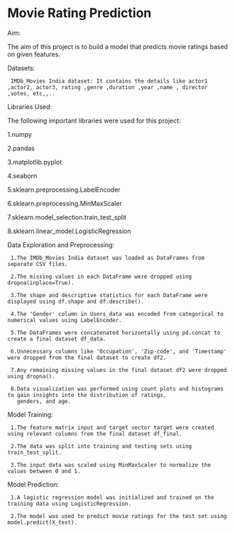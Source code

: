 # Movie Rating Prediction
Aim:

   The aim of this project is to build a model that predicts movie ratings based on given features.


Datasets:

     IMDb_Movies India dataset: It contains the details like actor1 ,actor2, actor3, rating ,genre ,duration ,year ,name , director ,votes, etc,,..


Libraries Used:

The following important libraries were used for this project:

1.numpy

2.pandas

3.matplotlib.pyplot

4.seaborn

5.sklearn.preprocessing.LabelEncoder

6.sklearn.preprocessing.MinMaxScaler

7.sklearn.model_selection.train_test_split

8.sklearn.linear_model.LogisticRegression


Data Exploration and Preprocessing:
   
     1.The IMDb_Movies India dataset was loaded as DataFrames from separate CSV files.
   
     2.The missing values in each DataFrame were dropped using dropna(inplace=True).
   
     3.The shape and descriptive statistics for each DataFrame were displayed using df.shape and df.describe().
   
     4.The 'Gender' column in Users_data was encoded from categorical to numerical values using LabelEncoder.
   
     5.The DataFrames were concatenated horizontally using pd.concat to create a final dataset df_data.
   
     6.Unnecessary columns like 'Occupation', 'Zip-code', and 'Timestamp' were dropped from the final dataset to create df2.
   
     7.Any remaining missing values in the final dataset df2 were dropped using dropna().
   
     8.Data visualization was performed using count plots and histograms to gain insights into the distribution of ratings, 
       genders, and age.


Model Training:

     1.The feature matrix input and target vector target were created using relevant columns from the final dataset df_final.
   
     2.The data was split into training and testing sets using train_test_split.
   
     3.The input data was scaled using MinMaxScaler to normalize the values between 0 and 1.


Model Prediction:
  
     1.A logistic regression model was initialized and trained on the training data using LogisticRegression.
   
     2.The model was used to predict movie ratings for the test set using model.predict(X_test).
